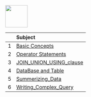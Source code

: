 <img src="https://img.shields.io/badge/-SQL%20-brightgreen" height=70px>

|     |  Subject           |
|:---:|:------------------------------| 
|  1  |[Basic Concepts](https://github.com/sshalem/SQL/tree/main/1_Basic_Concepts)   | 
|  2  |[Operator Statements](https://github.com/sshalem/SQL/tree/main/2_Operator_Statements)   | 
|  3  |[JOIN_UNION_USING_clause](https://github.com/sshalem/SQL/tree/main/3_JOIN__UNION__USING__clause)   | 
|  4  |[DataBase and Table](https://github.com/sshalem/SQL/tree/main/4_DataBase_and_TABLE)   | 
|  5  |[Summerizing_Data](https://github.com/sshalem/SQL/tree/main/5_Summerizing_Data)   | 
|  6  |[Writing_Complex_Query](https://github.com/sshalem/SQL/tree/main/5_Summerizing_Data)   | 





